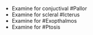 - Examine for conjuctival #Pallor
- Examine for scleral #Icterus
- Examine for #Exopthalmos
- Examine for #Ptosis